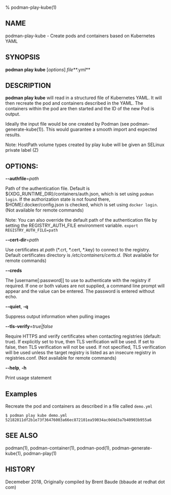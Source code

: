 % podman-play-kube(1)

## NAME
podman-play-kube - Create pods and containers based on Kubernetes YAML

## SYNOPSIS
**podman play kube** [*options*] *file***.yml**

## DESCRIPTION
**podman play kube** will read in a structured file of Kubernetes YAML.  It will then recreate
the pod and containers described in the YAML.  The containers within the pod are then started and
the ID of the new Pod is output.

Ideally the input file would be one created by Podman (see podman-generate-kube(1)).  This would guarantee a smooth import and expected results.

Note: HostPath volume types created by play kube will be given an SELinux private label (Z)

## OPTIONS:

**--authfile**=*path*

Path of the authentication file. Default is ${XDG_RUNTIME\_DIR}/containers/auth.json, which is set using `podman login`.
If the authorization state is not found there, $HOME/.docker/config.json is checked, which is set using `docker login`. (Not available for remote commands)

Note: You can also override the default path of the authentication file by setting the REGISTRY\_AUTH\_FILE
environment variable. `export REGISTRY_AUTH_FILE=path`

**--cert-dir**=*path*

Use certificates at *path* (\*.crt, \*.cert, \*.key) to connect to the registry.
Default certificates directory is _/etc/containers/certs.d_. (Not available for remote commands)

**--creds**

The [username[:password]] to use to authenticate with the registry if required.
If one or both values are not supplied, a command line prompt will appear and the
value can be entered.  The password is entered without echo.

**--quiet**, **-q**

Suppress output information when pulling images

**--tls-verify**=*true|false*

Require HTTPS and verify certificates when contacting registries (default: true). If explicitly set to true,
then TLS verification will be used. If set to false, then TLS verification will not be used. If not specified,
TLS verification will be used unless the target registry is listed as an insecure registry in registries.conf. (Not available for remote commands)

**--help**, **-h**

Print usage statement

## Examples

Recreate the pod and containers as described in a file called `demo.yml`
```
$ podman play kube demo.yml
52182811df2b1e73f36476003a66ec872101ea59034ac0d4d3a7b40903b955a6
```

## SEE ALSO
podman(1), podman-container(1), podman-pod(1), podman-generate-kube(1), podman-play(1)

## HISTORY
Decemeber 2018, Originally compiled by Brent Baude (bbaude at redhat dot com)
